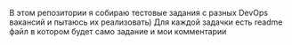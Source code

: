 В этом репозитории я собираю тестовые задания с разных DevOps вакансий и пытаюсь их реализовать)
Для каждой задачки есть readme файл в котором будет само задание и мои комментарии 
